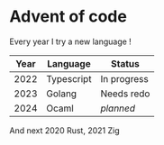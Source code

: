 # Advent of code

Every year I try a new language !

| Year | Language   | Status      |
|------|------------|-------------|
| 2022 | Typescript | In progress |
| 2023 | Golang     | Needs redo   |
| 2024 | Ocaml      | _planned_        |

And next 2020 Rust, 2021 Zig
